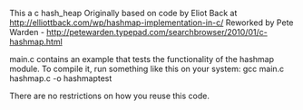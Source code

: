 This a c hash_heap
Originally based on code by Eliot Back at http://elliottback.com/wp/hashmap-implementation-in-c/
Reworked by Pete Warden - http://petewarden.typepad.com/searchbrowser/2010/01/c-hashmap.html

main.c contains an example that tests the functionality of the hashmap module.
To compile it, run something like this on your system:
gcc main.c hashmap.c -o hashmaptest

There are no restrictions on how you reuse this code.
